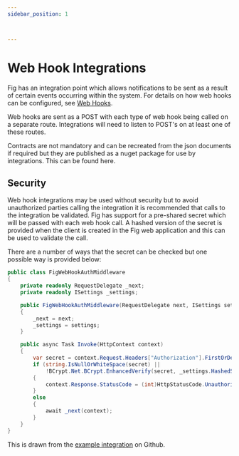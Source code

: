 ```yaml
---
sidebar_position: 1



---
```


# Web Hook Integrations

Fig has an integration point which allows notifications to be sent as a result of certain events occurring within the system. For details on how web hooks can be configured, see [Web Hooks](../features/8-web-hooks.md).

Web hooks are sent as a POST with each type of web hook being called on a separate route. Integrations will need to listen to POST's on at least one of these routes.

Contracts are not mandatory and can be recreated from the json documents if required but they are published as a nuget package for use by integrations. This can be found here.

## Security

Web hook integrations may be used without security but to avoid unauthorized parties calling the integration it is recommended that calls to the integration be validated. Fig has support for a pre-shared secret which will be passed with each web hook call. A hashed version of the secret is provided when the client is created in the Fig web application and this can be used to validate the call.

There are a number of ways that the secret can be checked but one possible way is provided below:

```csharp
public class FigWebHookAuthMiddleware
{
    private readonly RequestDelegate _next;
    private readonly ISettings _settings;

    public FigWebHookAuthMiddleware(RequestDelegate next, ISettings settings)
    {
        _next = next;
        _settings = settings;
    }

    public async Task Invoke(HttpContext context)
    {
        var secret = context.Request.Headers["Authorization"].FirstOrDefault()?.Split(" ").Last();
        if (string.IsNullOrWhiteSpace(secret) ||
            !BCrypt.Net.BCrypt.EnhancedVerify(secret, _settings.HashedSecret))
        {
            context.Response.StatusCode = (int)HttpStatusCode.Unauthorized;
        }
        else
        {
            await _next(context);
        }
    }
}
```

This is drawn from the [example integration](https://github.com/mzbrau/fig/blob/main/src/integrations/Fig.Integration.ConsoleWebHookHandler/Middleware/FigWebHookAuthMiddleware.cs) on Github.